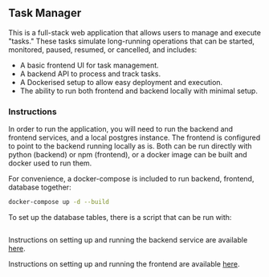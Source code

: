 ## **Task Manager**

This is a full-stack web application that allows users to manage and execute "tasks." These tasks simulate long-running operations that can be started, monitored, paused, resumed, or cancelled, and includes:

- A basic frontend UI for task management.
- A backend API to process and track tasks.
- A Dockerised setup to allow easy deployment and execution.
- The ability to run both frontend and backend locally with minimal setup.

### Instructions

In order to run the application, you will need to run the backend and frontend services, and a local postgres instance. The frontend is configured to point to the backend running locally as is. Both can be run directly with python (backend) or npm (frontend), or a docker image can be built and docker used to run them.

For convenience, a docker-compose is included to run backend, frontend, database together:
```bash
docker-compose up -d --build
```

To set up the database tables, there is a script that can be run with:
```

```

Instructions on setting up and running the backend service are available [here](./backend/README.md).

Instructions on setting up and running the frontend are available [here](./frontend/README.md).

